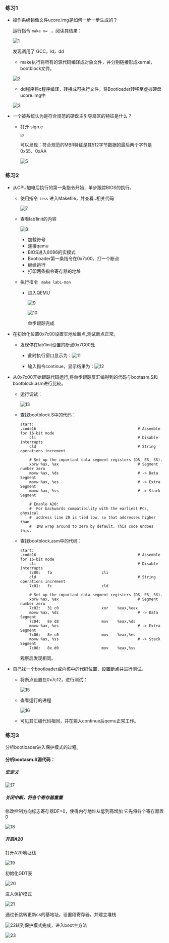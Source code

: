 ### 练习1

- 操作系统镜像文件ucore.img是如何一步一步生成的？

  运行指令 `make v= ` ，阅读其结果：

  ![1](Pics/1.png)

  发现调用了 GCC，ld，dd

  - make执行将所有的源代码编译成对象文件，并分别链接形成kernal，bootblock文件。

  ![2](Pics/2.png)

  - dd程序将c程序编译，转换成可执行文件，将Bootloader转移至虚拟硬盘ucore.img中

  ![3](Pics/3.png)

- 一个被系统认为是符合规范的硬盘主引导扇区的特征是什么？

  - 打开 sign.c

    <img src="Pics/4.png" alt="4" style="zoom:50%;" />

    可以发现：符合规范的MBR特征是其512字节数据的最后两个字节是 0x55、0xAA

    ![5](Pics/5.png)

### 练习2

- 从CPU加电后执行的第一条指令开始，单步跟踪BIOS的执行。

  - 使用指令 `less` 进入Makefile，并查看<img src="/Pics/6.png" alt="6" style="zoom:33%;" />相关代码

    ![7](Pics/7.png)

  - 查看lab1init的内容

    ![8](Pics/8.png)

    - 加载符号
    - 连接qemu
    - BIOS进入8086的实模式
    - Bootloader第一条指令在0x7c00，打一个断点
    - 继续运行
    - 打印两条指令寄存器的地址

  - 执行指令 ` make lab1-mon` 

    - 进入QEMU

      ![9](Pics/9.png)

      ![10](Pics/10.png)
      
      单步跟踪完成

- 在初始化位置0x7c00设置实地址断点,测试断点正常。

  - 发现停在lab1init设置的断点0x7C00处

    - 此时执行窗口显示为：![11](Pics/11.png)

    - 输入指令continue，显示结果为：![12](Pics/12.png)

- 从0x7c00开始跟踪代码运行,将单步跟踪反汇编得到的代码与bootasm.S和 bootblock.asm进行比较。

  - 运行调试：

    ![13](Pics/13.png)

  - 查找bootblock.S中的代码：

    ```assembly
    start:
    .code16                                             # Assemble for 16-bit mode
        cli                                             # Disable interrupts
        cld                                             # String operations increment
    
        # Set up the important data segment registers (DS, ES, SS).
        xorw %ax, %ax                                   # Segment number zero
        movw %ax, %ds                                   # -> Data Segment
        movw %ax, %es                                   # -> Extra Segment
        movw %ax, %ss                                   # -> Stack Segment
    
        # Enable A20:
        #  For backwards compatibility with the earliest PCs, physical
        #  address line 20 is tied low, so that addresses higher than
        #  1MB wrap around to zero by default. This code undoes this.
    ```

  - 查找bootblock.asm中的代码：

    ```assembly
    start:
    .code16                                             # Assemble for 16-bit mode
        cli                                             # Disable interrupts
        7c00:   fa                      cli    
        cld                                             # String operations increment
        7c01:   fc                      cld    
    
        # Set up the important data segment registers (DS, ES, SS).
        xorw %ax, %ax                                   # Segment number zero
        7c02:   31 c0                   xor    %eax,%eax
        movw %ax, %ds                                   # -> Data Segment
        7c04:   8e d8                   mov    %eax,%ds
        movw %ax, %es                                   # -> Extra Segment
        7c06:   8e c0                   mov    %eax,%es
        movw %ax, %ss                                   # -> Stack Segment
        7c08:   8e d0                   mov    %eax,%ss
    ```

    观察后发现相同。

- 自己找一个bootloader或内核中的代码位置，设置断点并进行测试。

  - 将断点设置在0x7c12，进行测试：

    ![15](Pics/15.png)

  - 查看运行的进程

    ![16](Pics/16.png)

  - 可见其汇编代码相同，并在输入continue后qemu正常工作。

### 练习3

分析bootloader进入保护模式的过程。

#### 分析bootasm.S源代码：

##### 宏定义

![17](Pics/17.png)

##### 关闭中断，将各个寄存器重置

修改控制方向标志寄存器DF=0，使得内存地址从低到高增加
它先将各个寄存器置0

![18](Pics/18.png)

##### 开启A20

打开A20地址线

![19](Pics/19.png)

初始化GDT表

![20](Pics/20.png)

进入保护模式

<img src="Pics/21.png" alt="21"  />

通过长跳转更新cs的基地址，设置段寄存器，并建立堆栈

![22](Lab1.assets/22.png)转到保护模式完成，进入boot主方法

![23](Pics/23.png)
